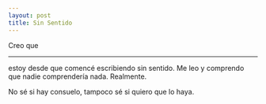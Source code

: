 ```yaml
---
layout: post
title: Sin Sentido
---
```


Creo que

-----

estoy desde que comencé escribiendo sin sentido. Me leo y comprendo que nadie comprendería nada. Realmente.  

No sé si hay consuelo, tampoco sé si quiero que lo haya.

